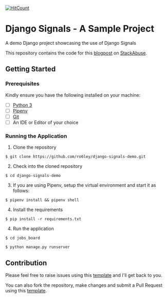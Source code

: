 [![HitCount](http://hits.dwyl.io/ro6ley/django-signals-demo.svg)](http://hits.dwyl.io/ro6ley/django-signals-demo)

# Django Signals - A Sample Project

A demo Django project showcasing the use of Django Signals

This repository contains the code for this [blogpost]() on [StackAbuse](https://stackabuse.com/).

## Getting Started

### Prerequisites

Kindly ensure you have the following installed on your machine:

- [ ] [Python 3](https://realpython.com/installing-python/)
- [ ] [Pipenv](https://pipenv.readthedocs.io/en/latest/)
- [ ] [Git]()
- [ ] An IDE or Editor of your choice

### Running the Application

1. Clone the repository
```
$ git clone https://github.com/ro6ley/django-signals-demo.git
```

2. Check into the cloned repository
```
$ cd django-signals-demo
```

3. If you are using Pipenv, setup the virtual environment and start it as follows:
```
$ pipenv install && pipenv shell
```

4. Install the requirements
```
$ pip install -r requirements.txt
```

4. Run the application
```
$ cd jobs_board

$ python manage.py runserver
```

## Contribution

Please feel free to raise issues using this [template](./.github/ISSUE_TEMPLATE.md) and I'll get back to you.

You can also fork the repository, make changes and submit a Pull Request using this [template](./.github/PULL_REQUEST_TEMPLATE.md).
